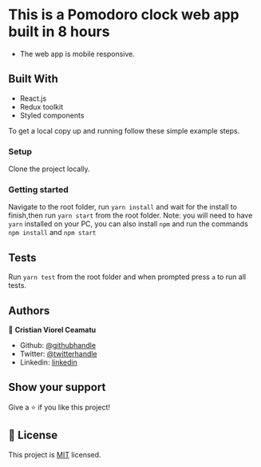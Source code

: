 # This is a Pomodoro clock web app built in 8 hours
- The web app is mobile responsive.

## Built With

- React.js
- Redux toolkit
- Styled components

To get a local copy up and running follow these simple example steps.

### Setup

Clone the project locally.

### Getting started

Navigate to the root folder, run `yarn install` and wait for the install to finish,then run `yarn start` from the root folder. Note: you will need to have `yarn` installed on your PC, you can also install `npm` and run the commands `npm install` and `npm start`

## Tests

Run `yarn test` from the root folder and when prompted press `a` to run all tests.

## Authors

👤 **Cristian Viorel Ceamatu**

- Github: [@githubhandle](https://github.com/cristianCeamatu)
- Twitter: [@twitterhandle](https://twitter.com/CristianCeamatu)
- Linkedin: [linkedin](https://www.linkedin.com/in/ceamatu-cristian/)


## Show your support

Give a ⭐️ if you like this project!

## 📝 License

This project is [MIT](lic.url) licensed.
